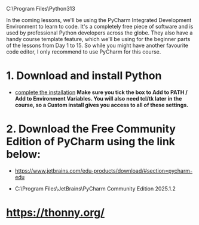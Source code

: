 C:\Program Files\Python313

In the coming lessons, we'll be using the PyCharm Integrated Development Environment to learn to code. It's a completely free piece of software and is used by professional Python developers across the globe. They also have a handy course template feature, which we'll be using for the beginner parts of the lessons from Day 1 to 15. So while you might have another favourite code editor, I only recommend to use PyCharm for this course.

# 1. Download and install Python
- [complete the installation](https://www.python.org/downloads/)
**Make sure you tick the box to Add to PATH / Add to Environment Variables. You will also need tcl/tk later in the course, so a Custom install gives you access to all of these settings.**
# 2. Download the Free Community Edition of PyCharm using the link below:
- https://www.jetbrains.com/edu-products/download/#section=pycharm-edu

- C:\Program Files\JetBrains\PyCharm Community Edition 2025.1.2

# https://thonny.org/